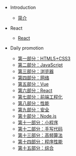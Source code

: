 * Introduction
    * [简介](README.md)

* React
  * [React](/react/react.js)

* Daily promotion
  * [第一部分：HTML5+CSS3](/mianshi/第一部分：HTML5+CSS3)
  * [第二部分：JavaScript](/mianshi/第二部分：JavaScript)
  * [第三部分：浏览器](/mianshi/第三部分：浏览器)
  * [第四部分：网络](/mianshi/第四部分：网络)
  * [第五部分：Vue](/mianshi/第五部分：Vue)
  * [第六部分：React](/mianshi/第六部分：React)
  * [第七部分：前端工程化](/mianshi/第七部分：前端工程化)
  * [第八部分：性能](/mianshi/第八部分：性能)
  * [第九部分：安全](/mianshi/第九部分：安全)
  * [第十部分：Node.js](/mianshi/第十部分：Node.js)
  * [第十一部分：小程序](/mianshi/第十一部分：小程序)
  * [第十二部分：手写代码](/mianshi/第十二部分：手写代码)
  * [第十三部分：高频算法](/mianshi/第十三部分：高频算法)
  * [第十四部分：程序性能](/mianshi/第十四部分：程序性能)
  * [第十五部分：综合](/mianshi/第十五部分：综合)
  
